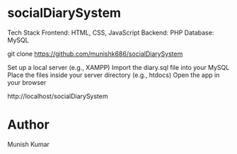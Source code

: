 # socialDiarySystem
Tech Stack
Frontend: HTML, CSS, JavaScript
Backend: PHP
Database: MySQL

git clone https://github.com/munishk686/socialDiarySystem

Set up a local server (e.g., XAMPP)
Import the diary.sql file into your MySQL
Place the files inside your server directory (e.g., htdocs)
Open the app in your browser

http://localhost/socialDiarySystem

# Author
Munish Kumar
